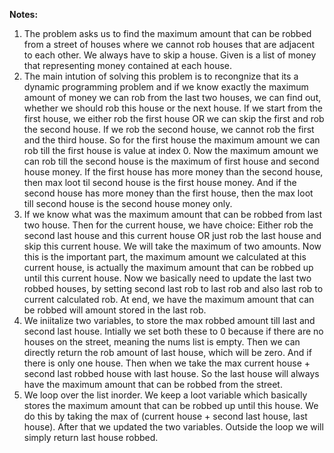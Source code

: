 **Notes:**

1. The problem asks us to find the maximum amount that can be robbed from a street of houses where we cannot rob houses that are adjacent to each other. We always have to skip a house. Given is a list of money that representing money contained at each house.
2. The main intution of solving this problem is to recongnize that its a dynamic programming problem and if we know exactly the maximum amount of money we can rob from the last two houses, we can find out, whether we should rob this house or the next house. If we start from the first house, we either rob the first house OR we can skip the first and rob the second house. If we rob the second house, we cannot rob the first and the third house. So for the first house the maximum amount we can rob till the first house is value at index 0. Now the maximum amount we can rob till the second house is the maximum of first house and second house money. If the first house has more money than the second house, then max loot til second house is the first house money. And if the second house has more money than the first house, then the max loot till second house is the second house money only.
3. If we know what was the maximum amount that can be robbed from last two house. Then for the current house, we have choice: Either rob the second last house and this current house OR just rob the last house and skip this current house. We will take the maximum of two amounts. Now this is the important part, the maximum amount we calculated at this current house, is actually the maximum amount that can be robbed up until this current house. Now we basically need to update the last two robbed houses, by setting second last rob to last rob and also last rob to current calculated rob. At end, we have the maximum amount that can be robbed will amount stored in the last rob.
4. We iniitalize two variables, to store the max robbed amount till last and second last house. Intially we set both these to 0 because if there are no houses on the street, meaning the nums list is empty. Then we can directly return the rob amount of last house, which will be zero. And if there is only one house. Then when we take the max current house + second last robbed house with last house. So the last house will always have the maximum amount that can be robbed from the street.
5. We loop over the list inorder. We keep a loot variable which basically stores the maximum amount that can be robbed up until this house. We do this by taking the max of (current house + second last house, last house). After that we updated the two variables. Outside the loop we will simply return last house robbed.
